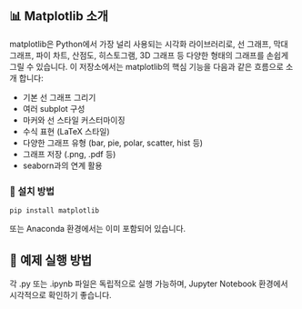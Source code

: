## 📊 Matplotlib 소개
matplotlib은 Python에서 가장 널리 사용되는 시각화 라이브러리로, 선 그래프, 막대 그래프, 파이 차트, 산점도, 히스토그램, 3D 그래프 등 다양한 형태의 그래프를 손쉽게 그릴 수 있습니다.
이 저장소에서는 matplotlib의 핵심 기능을 다음과 같은 흐름으로 소개 합니다:
- 기본 선 그래프 그리기
- 여러 subplot 구성
- 마커와 선 스타일 커스터마이징
- 수식 표현 (LaTeX 스타일)
- 다양한 그래프 유형 (bar, pie, polar, scatter, hist 등)
- 그래프 저장 (.png, .pdf 등)
- seaborn과의 연계 활용
  
### 🔧 설치 방법
```
pip install matplotlib
```
또는 Anaconda 환경에서는 이미 포함되어 있습니다.

## 🧪 예제 실행 방법
각 .py 또는 .ipynb 파일은 독립적으로 실행 가능하며, Jupyter Notebook 환경에서 시각적으로 확인하기 좋습니다.


